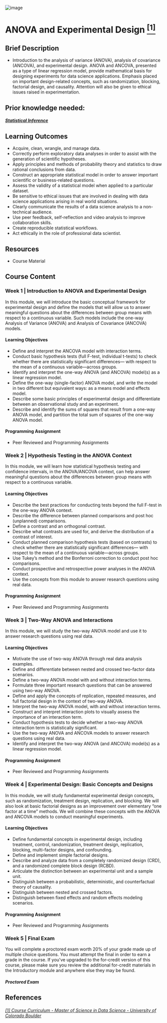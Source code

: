 ![image](https://github.com/laithrasheed/DTSA5304_Fundamentals_of_Data_Visualization/assets/124019127/031aa6ba-746d-459b-8eb0-3fdde64eac4b)

# ANOVA and Experimental Design [<sup>[1]</sup>](#reference-1)				

## Brief Description

- Introduction to the analysis of variance (ANOVA), analysis of covariance (ANCOVA), and experimental design. ANOVA and ANCOVA, presented as a type of linear regression model, provide mathematical basis for designing experiments for data science applications. Emphasis placed on important design-related concepts, such as randomization, blocking, factorial design, and causality. Attention will also be given to ethical issues raised in experimentation.


## Prior knowledge needed: 
##### [Statistical Inference](https://github.com/laithrasheed/MSDS_Program_Private/tree/main/Data%20Science%20Foundations/Statistical%20Inference)


## Learning Outcomes

- Acquire, clean, wrangle, and manage data.
- Correctly perform exploratory data analyses in order to assist with the generation of scientific hypotheses.
- Apply principles and methods of probability theory and statistics to draw rational conclusions from data.
- Construct an appropriate statistical model in order to answer important scientific or business-related questions.
- Assess the validity of a statistical model when applied to a particular dataset.
- Be sensitive to ethical issues that are involved in dealing with data science applications arising in real world situations.
- Clearly communicate the results of a data science analysis to a non-technical audience.
- Use peer feedback, self-reflection and video analysis to improve collaboration skills.
- Create reproducible statistical workflows.
- Act ethically in the role of professional data scientist.

## Resources

- Course Material

## Course Content

### Week 1   |  Introduction to ANOVA and Experimental Design

In this module, we will introduce the basic conceptual framework for experimental design and define the models that will allow us to answer meaningful questions about the differences between group means with respect to a continuous variable. Such models include the one-way Analysis of Variance (ANOVA) and Analysis of Covariance (ANCOVA) models.

#### Learning Objectives

- Define and interpret the ANCOVA model with interaction terms.
- Conduct basic hypothesis tests (full F-test, individual t-tests) to check whether there are statistically significant differences— with respect to the mean of a continuous variable—across groups.
- Identify and interpret the one-way ANOVA (and ANCOVA) model(s) as a linear regression model.
- Define the one-way (single-factor) ANOVA model, and write the model in two different but equivalent ways: as a means model and effects model.
- Describe some basic principles of experimental design and differentiate between an observational study and an experiment.
- Describe and identify the sums of squares that result from a one-way ANOVA model, and partition the total sum of squares of the one-way ANOVA model.

#### Programming Assignment

- Peer Reviewed and Programming Assignments

### Week 2 |  Hypothesis Testing in the ANOVA Context

In this module, we will learn how statistical hypothesis testing and confidence intervals, in the ANOVA/ANCOVA context, can help answer meaningful questions about the differences between group means with respect to a continuous variable.

#### Learning Objectives

- Describe the best practices for conducting tests beyond the full F-test in the one-way ANOVA context.
- Describe the difference between planned comparisons and post hoc (unplanned) comparisons.
- Define a contrast and an orthogonal contrast.
- Describe what contrasts are used for, and derive the distribution of a contrast of interest.
- Conduct planned comparison hypothesis tests (based on contrasts) to check whether there are statistically significant differences— with respect to the mean of a continuous variable—across groups.
- Use Tukey’s method and the Bonferroni correction to conduct post hoc comparisons.
- Conduct prospective and retrospective power analyses in the ANOVA context.
- Use the concepts from this module to answer research questions using real data.

#### Programming Assignment

- Peer Reviewed and Programming Assignments 

### Week 3   | Two-Way ANOVA and Interactions

In this module, we will study the two-way ANOVA model and use it to answer research questions using real data.

#### Learning Objectives

- Motivate the use of two-way ANOVA through real data analysis examples.
- Define and differentiate between nested and crossed two-factor data scenarios.
- Define a two-way ANOVA model with and without interaction terms.
- Formulate three important research questions that can be answered using two-way ANOVA.
- Define and apply the concepts of replication, repeated measures, and full factorial design in the context of two-way ANOVA.
- Interpret the two-way ANOVA model, with and without interaction terms.
- Construct and interpret interaction plots to visually assess the importance of an interaction term.
- Conduct hypothesis tests to decide whether a two-way ANOVA interaction term is statistically significant.
- Use the two-way ANOVA and ANCOVA models to answer research questions using real data.
- Identify and interpret the two-way ANOVA (and ANCOVA) model(s) as a linear regression model.

#### Programming Assignment

-  Peer Reviewed and Programming Assignments  

### Week 4 | Experimental Design: Basic Concepts and Designs

In this module, we will study fundamental experimental design concepts, such as randomization, treatment design, replication, and blocking. We will also look at basic factorial designs as an improvement over elementary “one factor at a time” methods. We will combine these concepts with the ANOVA and ANCOVA models to conduct meaningful experiments.

#### Learning Objectives

- Define fundamental concepts in experimental design, including treatment, control, randomization, treatment design, replication, blocking, multi-factor designs, and confounding.
- Define and implement simple factorial designs.
- Describe and analyze data from a completely randomized design (CRD), and a randomized complete block design (RCBD).
- Articulate the distinction between an experimental unit and a sample unit.
- Distinguish between a probabilistic, deterministic, and counterfactual theory of causality.
- Distinguish between nested and crossed factors.
- Distinguish between fixed effects and random effects modeling scenarios.

#### Programming Assignment

-  Peer Reviewed and Programming Assignments   


### Week 5 |  Final Exam

You will complete a proctored exam worth 20% of your grade made up of multiple choice questions. You must attempt the final in order to earn a grade in the course. If you've upgraded to the for-credit version of this course, please make sure you review the additional for-credit materials in the Introductory module and anywhere else they may be found.

##### Proctored Exam


## References
###### <a name="reference-1"></a>[[1] Course Curriculum - Master of Science in Data Science - University of Colorado Boulder](https://www.colorado.edu/program/data-science/coursera/curriculum/dtsa5012)
